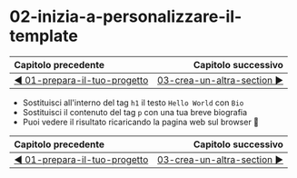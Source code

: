 # 02-inizia-a-personalizzare-il-template

| Capitolo precedente  | Capitolo successivo     |
| :--------------- | ---------------: |
| [◀︎ 01-prepara-il-tuo-progetto](../01-prepara-il-tuo-progetto)| [03-crea-un-altra-section ▶︎](../03-crea-un-altra-section) |

* Sostituisci all'interno del tag `h1` il testo `Hello World` con `Bio`
* Sostituisci il contenuto del tag `p` con una tua breve biografia
* Puoi vedere il risultato ricaricando la pagina web sul browser 🎉

| Capitolo precedente  | Capitolo successivo     |
| :--------------- | ---------------: |
| [◀︎ 01-prepara-il-tuo-progetto](../01-prepara-il-tuo-progetto)| [03-crea-un-altra-section ▶︎](../03-crea-un-altra-section) |